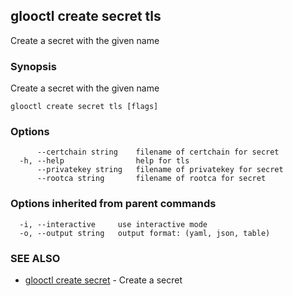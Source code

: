 ## glooctl create secret tls

Create a secret with the given name

### Synopsis

Create a secret with the given name

```
glooctl create secret tls [flags]
```

### Options

```
      --certchain string    filename of certchain for secret
  -h, --help                help for tls
      --privatekey string   filename of privatekey for secret
      --rootca string       filename of rootca for secret
```

### Options inherited from parent commands

```
  -i, --interactive     use interactive mode
  -o, --output string   output format: (yaml, json, table)
```

### SEE ALSO

* [glooctl create secret](glooctl_create_secret.md)	 - Create a secret

